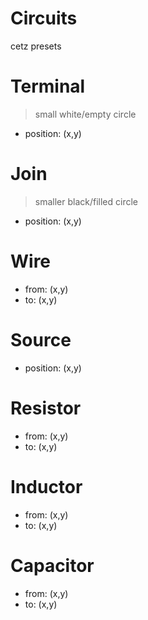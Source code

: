 # Circuits
cetz presets

# Terminal
> small white/empty circle
- position: (x,y)

# Join
> smaller black/filled circle
- position: (x,y)

# Wire
- from: (x,y)
- to: (x,y)

# Source
- position: (x,y)

# Resistor
- from: (x,y)
- to: (x,y)

# Inductor
- from: (x,y)
- to: (x,y)

# Capacitor
- from: (x,y)
- to: (x,y)
